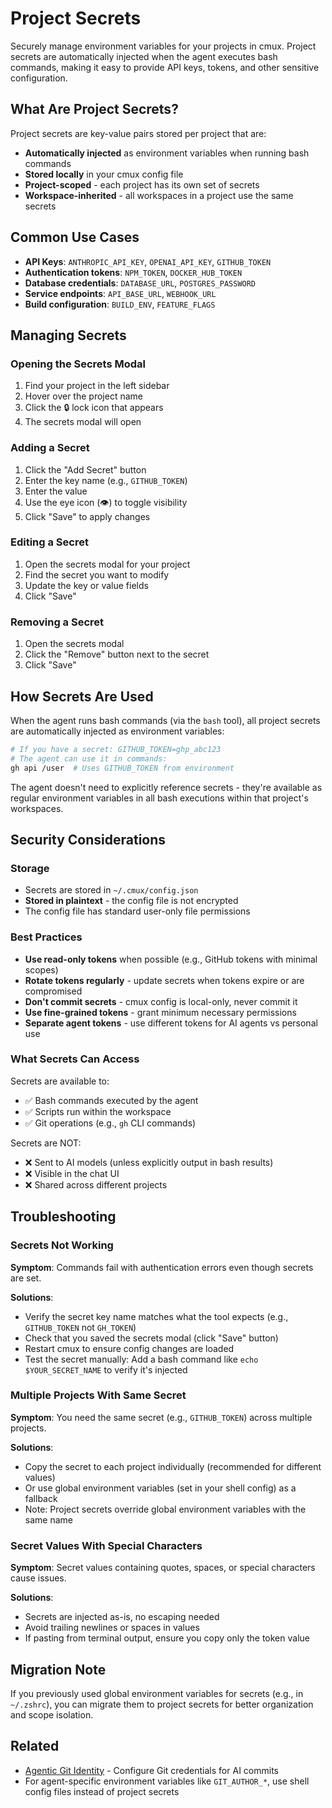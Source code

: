 # Project Secrets

Securely manage environment variables for your projects in cmux. Project secrets are automatically injected when the agent executes bash commands, making it easy to provide API keys, tokens, and other sensitive configuration.

## What Are Project Secrets?

Project secrets are key-value pairs stored per project that are:

- **Automatically injected** as environment variables when running bash commands
- **Stored locally** in your cmux config file
- **Project-scoped** - each project has its own set of secrets
- **Workspace-inherited** - all workspaces in a project use the same secrets

## Common Use Cases

- **API Keys**: `ANTHROPIC_API_KEY`, `OPENAI_API_KEY`, `GITHUB_TOKEN`
- **Authentication tokens**: `NPM_TOKEN`, `DOCKER_HUB_TOKEN`
- **Database credentials**: `DATABASE_URL`, `POSTGRES_PASSWORD`
- **Service endpoints**: `API_BASE_URL`, `WEBHOOK_URL`
- **Build configuration**: `BUILD_ENV`, `FEATURE_FLAGS`

## Managing Secrets

### Opening the Secrets Modal

1. Find your project in the left sidebar
2. Hover over the project name
3. Click the 🔒 lock icon that appears
4. The secrets modal will open

### Adding a Secret

1. Click the "Add Secret" button
2. Enter the key name (e.g., `GITHUB_TOKEN`)
3. Enter the value
4. Use the eye icon (👁️) to toggle visibility
5. Click "Save" to apply changes

### Editing a Secret

1. Open the secrets modal for your project
2. Find the secret you want to modify
3. Update the key or value fields
4. Click "Save"

### Removing a Secret

1. Open the secrets modal
2. Click the "Remove" button next to the secret
3. Click "Save"

## How Secrets Are Used

When the agent runs bash commands (via the `bash` tool), all project secrets are automatically injected as environment variables:

```bash
# If you have a secret: GITHUB_TOKEN=ghp_abc123
# The agent can use it in commands:
gh api /user  # Uses GITHUB_TOKEN from environment
```

The agent doesn't need to explicitly reference secrets - they're available as regular environment variables in all bash executions within that project's workspaces.

## Security Considerations

### Storage

- Secrets are stored in `~/.cmux/config.json`
- **Stored in plaintext** - the config file is not encrypted
- The config file has standard user-only file permissions

### Best Practices

- **Use read-only tokens** when possible (e.g., GitHub tokens with minimal scopes)
- **Rotate tokens regularly** - update secrets when tokens expire or are compromised
- **Don't commit secrets** - cmux config is local-only, never commit it
- **Use fine-grained tokens** - grant minimum necessary permissions
- **Separate agent tokens** - use different tokens for AI agents vs personal use

### What Secrets Can Access

Secrets are available to:
- ✅ Bash commands executed by the agent
- ✅ Scripts run within the workspace
- ✅ Git operations (e.g., `gh` CLI commands)

Secrets are NOT:
- ❌ Sent to AI models (unless explicitly output in bash results)
- ❌ Visible in the chat UI
- ❌ Shared across different projects

## Troubleshooting

### Secrets Not Working

**Symptom**: Commands fail with authentication errors even though secrets are set.

**Solutions**:
- Verify the secret key name matches what the tool expects (e.g., `GITHUB_TOKEN` not `GH_TOKEN`)
- Check that you saved the secrets modal (click "Save" button)
- Restart cmux to ensure config changes are loaded
- Test the secret manually: Add a bash command like `echo $YOUR_SECRET_NAME` to verify it's injected

### Multiple Projects With Same Secret

**Symptom**: You need the same secret (e.g., `GITHUB_TOKEN`) across multiple projects.

**Solutions**:
- Copy the secret to each project individually (recommended for different values)
- Or use global environment variables (set in your shell config) as a fallback
- Note: Project secrets override global environment variables with the same name

### Secret Values With Special Characters

**Symptom**: Secret values containing quotes, spaces, or special characters cause issues.

**Solutions**:
- Secrets are injected as-is, no escaping needed
- Avoid trailing newlines or spaces in values
- If pasting from terminal output, ensure you copy only the token value

## Migration Note

If you previously used global environment variables for secrets (e.g., in `~/.zshrc`), you can migrate them to project secrets for better organization and scope isolation.

## Related

- [Agentic Git Identity](./agentic-git-identity.md) - Configure Git credentials for AI commits
- For agent-specific environment variables like `GIT_AUTHOR_*`, use shell config files instead of project secrets
